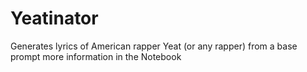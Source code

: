 # Yeatinator
Generates lyrics of American rapper Yeat (or any rapper) from a base prompt more information in the Notebook

